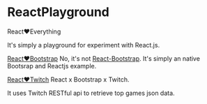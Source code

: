 # ReactPlayground
React:heart:Everything

It's simply a playground for experiment with React.js.

[React:heart:Bootstrap]()
No, it's not [React-Bootstrap](https://react-bootstrap.github.io/). It's simply an native Bootsrap and Reactjs example.

[React:heart:Twitch]()
React x Bootstrap x Twitch.

It uses Twitch RESTful api to retrieve top games json data.
